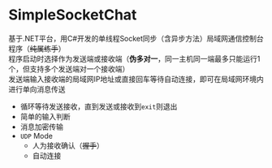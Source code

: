 # SimpleSocketChat
基于.NET平台，用C#开发的单线程Socket同步（含异步方法）局域网通信控制台程序（~~纯属练手~~）  
程序启动时选择作为发送端或接收端（**伪多对一**，同一主机同一端最多只能运行1个，但支持多个发送端对一个接收端）  
发送端输入接收端的局域网IP地址或直接回车等待自动连接，即可在局域网环境内进行单向消息传送  

- 循环等待发送接收，直到发送或接收到`exit`则退出
- 简单的输入判断
- 消息加密传输
- `UDP` Mode
  - 人为接收确认（~~握手~~）
  - 自动连接
